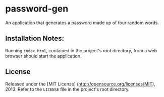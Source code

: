 password-gen
======

An application that generates a password made up of four random words.

Installation Notes:
---

Running `index.html`, contained in the project's root directory, from a web browser should start the application.

License
---

Released under the [MIT License] (http://opensource.org/licenses/MIT), 2013. Refer to the `LICENSE` file in the project's root directory.